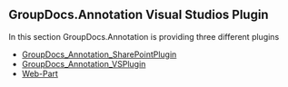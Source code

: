 ## GroupDocs.Annotation Visual Studios Plugin

In this section GroupDocs.Annotation is providing three different plugins

+ [GroupDocs_Annotation_SharePointPlugin](https://github.com/groupdocs-annotation/GroupDocs.Annotation-for-.NET/tree/master/Plugins/GroupDocs_Annotation_SharePointPlugin)
+ [GroupDocs_Annotation_VSPlugin](https://github.com/groupdocs-annotation/GroupDocs.Annotation-for-.NET/tree/master/Plugins/GroupDocs_Annotation_VSPlugin)
+ [Web-Part](https://github.com/groupdocs-annotation/GroupDocs.Annotation-for-.NET/tree/master/Plugins/WebPart)

